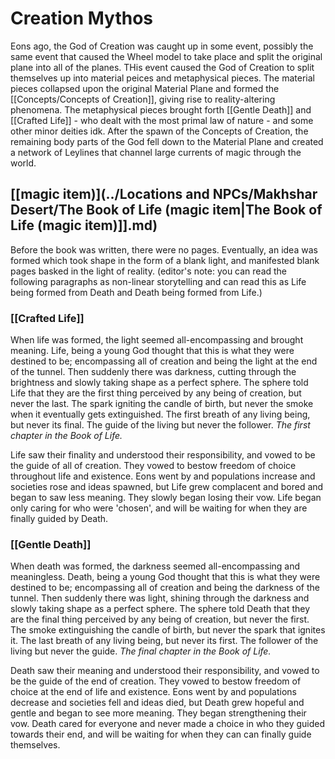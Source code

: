 # Creation Mythos
Eons ago, the God of Creation was caught up in some event, possibly the same event that caused the Wheel model to take place and split the original plane into all of the planes. THis event caused the God of Creation to split themselves up into material peices and metaphysical pieces. The material pieces collapsed upon the original Material Plane and formed the [[Concepts/Concepts of Creation]], giving rise to reality-altering phenomena. The metaphysical pieces brought forth [[Gentle Death]] and [[Crafted Life]] - who dealt with the most primal law of nature - and some other minor deities idk.
After the spawn of the Concepts of Creation, the remaining body parts of the God fell down to the Material Plane and created a network of Leylines that channel large currents of magic through the world. 

## [[magic item)](../Locations and NPCs/Makhshar Desert/The Book of Life (magic item|The Book of Life (magic item)]].md)
Before the book was written, there were no pages. Eventually, an idea was formed which took shape in the form of a blank light, and manifested blank pages basked in the light of reality. (editor's note: you can read the following paragraphs as non-linear storytelling and can read this as Life being formed from Death and Death being formed from Life.)
### [[Crafted Life]]
When life was formed, the light seemed all-encompassing and brought meaning. Life, being a young God thought that this is what they were destined to be; encompassing all of creation and being the light at the end of the tunnel. Then suddenly there was darkness, cutting through the brightness and slowly taking shape as a perfect sphere. The sphere told Life that they are the first thing perceived by any being of creation, but never the last. The spark igniting the candle of birth, but never the smoke when it eventually gets extinguished. The first breath of any living being, but never its final. The guide of the living but never the follower. *The first chapter in the Book of Life.*

Life saw their finality and understood their responsibility, and vowed to be the guide of all of creation. They vowed to bestow freedom of choice throughout life and existence. Eons went by and populations increase and societies rose and ideas spawned, but Life grew complacent and bored and began to saw less meaning. They slowly began losing their vow. Life began only caring for who were 'chosen', and will be waiting for when they are finally guided by Death.
### [[Gentle Death]]
When death was formed, the darkness seemed all-encompassing and meaningless. Death, being a young God thought that this is what they were destined to be; encompassing all of creation and being the darkness of the tunnel. Then suddenly there was light, shining through the darkness and slowly taking shape as a perfect sphere. The sphere told Death that they are the final thing perceived by any being of creation, but never the first. The smoke extinguishing the candle of birth, but never the spark that ignites it. The last breath of any living being, but never its first. The follower of the living but never the guide. *The final chapter in the Book of Life.*

Death saw their meaning and understood their responsibility, and vowed to be the guide of the end of creation. They vowed to bestow freedom of choice at the end of life and existence. Eons went by and populations decrease and societies fell and ideas died, but Death grew hopeful and gentle and began to see more meaning. They began strengthening their vow. Death cared for everyone and never made a choice in who they guided towards their end, and will be waiting for when they can can finally guide themselves.